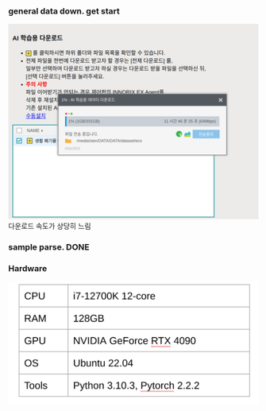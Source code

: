 ### general data down. get start
![img.png](img.png)
다운로드 속도가 상당히 느림 

### sample parse. DONE

### Hardware 

![img_1.png](img_1.png)


